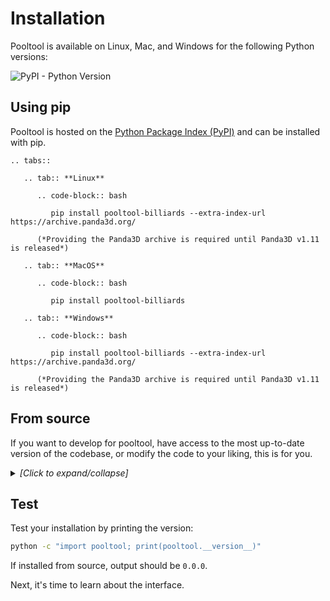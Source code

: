 # Installation

Pooltool is available on Linux, Mac, and Windows for the following Python versions:

![PyPI - Python Version](https://img.shields.io/pypi/pyversions/pooltool-billiards)

## Using pip 

Pooltool is hosted on the [Python Package Index (PyPI)](https://pypi.org/project/pooltool-billiards/) and can be installed with pip.

```{eval-rst}
.. tabs::

   .. tab:: **Linux**

      .. code-block:: bash

         pip install pooltool-billiards --extra-index-url https://archive.panda3d.org/

      (*Providing the Panda3D archive is required until Panda3D v1.11 is released*)

   .. tab:: **MacOS**

      .. code-block:: bash

         pip install pooltool-billiards

   .. tab:: **Windows**

      .. code-block:: bash

         pip install pooltool-billiards --extra-index-url https://archive.panda3d.org/

      (*Providing the Panda3D archive is required until Panda3D v1.11 is released*)
```

## From source

If you want to develop for pooltool, have access to the most up-to-date version of the codebase, or modify the code to your liking, this is for you.

<details><summary style="font-style: italic;">[Click to expand/collapse]</summary>

A small note. If you don't have the ability to create isolated python environments, I would recommend installing `conda` ([here](https://conda.io/projects/conda/en/latest/user-guide/install/index.html)) so you can isolate pooltool from your other business.

**1.** Grab a copy of the codebase.

```bash
cd <A_DIRECTORY_YOU_LIKE>
git clone https://github.com/ekiefl/pooltool.git
cd pooltool
```

**2.** Create a new python environment that uses Python 3.12.4.

If you have `conda`, just run this:

```bash
conda env create -f environment.yml
conda activate pooltool-dev
```

Regardless of how you managed your python environment, please verify you're running `3.12.4`

```bash
$ python
Python 3.12.4 | packaged by Anaconda, Inc. | (main, Jun 18 2024, 10:14:12) [Clang 14.0.6 ] on darwin
Type "help", "copyright", "credits" or "license" for more information.
>>> exit()
```

**3.** Install poetry, a popular python package/environment manager.

If you created your environment with conda (_e.g._ `conda env create -f environment.yml`), poetry is already part of your `pooltool-dev` environment.

Otherwise, install with

```bash
pip install "poetry>=1.8.3"
```

Verify your installation:

```bash
$ poetry --version
Poetry (version 1.8.3)
```

**4.** Install pooltool.

```bash
poetry install --with=dev,docs
pip install -e .

# Intend to contribute? Install the pre-commit hooks.
# This ensures your code is automatically formatted
# to pooltool's code standards before each commit.
pre-commit install
```

**5.** Test out your installation:

```bash
run-pooltool
```

The game window should appear (escape key to exit).

</details>

## Test

Test your installation by printing the version:

```bash
python -c "import pooltool; print(pooltool.__version__)"
```

If installed from source, output should be `0.0.0`.

Next, it's time to learn about the interface.

